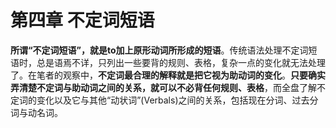 # 第四章 不定词短语

**所谓“不定词短语”，就是to加上原形动词所形成的短语**。传统语法处理不定词短语时，总是语焉不详，只列出一些要背的规则、表格，复杂一点的变化就无法处理了。在笔者的观察中，**不定词最合理的解释就是把它视为助动词的变化**。<b>只要确实弄清楚**不定词与助动词之间的关系**，就可以不必背任何规则、表格</b>，而全盘了解不定词的变化以及它与其他“动状词”(Verbals)之间的关系，包括现在分词、过去分词与动名词。